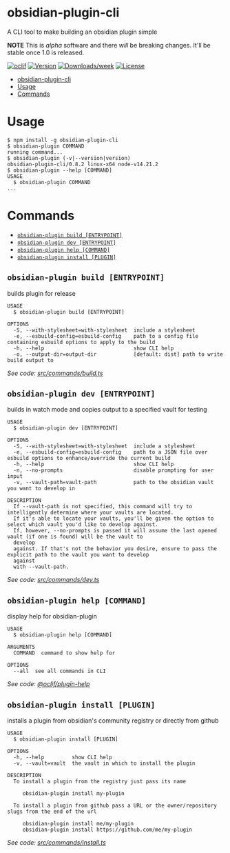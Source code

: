 # obsidian-plugin-cli

A CLI tool to make building an obsidian plugin simple

**NOTE** This is _alpha_ software and there _will_ be breaking changes. It'll be stable once 1.0 is released.

[![oclif](https://img.shields.io/badge/cli-oclif-brightgreen.svg)](https://oclif.io)
[![Version](https://img.shields.io/npm/v/obsidian-plugin-cli.svg)](https://npmjs.org/package/obsidian-plugin-cli)
[![Downloads/week](https://img.shields.io/npm/dw/obsidian-plugin-cli.svg)](https://npmjs.org/package/obsidian-plugin-cli)
[![License](https://img.shields.io/npm/l/obsidian-plugin-cli.svg)](https://github.com/zephraph/obsidian-tools/blob/master/package.json)

<!-- toc -->
* [obsidian-plugin-cli](#obsidian-plugin-cli)
* [Usage](#usage)
* [Commands](#commands)
<!-- tocstop -->

# Usage

<!-- usage -->
```sh-session
$ npm install -g obsidian-plugin-cli
$ obsidian-plugin COMMAND
running command...
$ obsidian-plugin (-v|--version|version)
obsidian-plugin-cli/0.8.2 linux-x64 node-v14.21.2
$ obsidian-plugin --help [COMMAND]
USAGE
  $ obsidian-plugin COMMAND
...
```
<!-- usagestop -->

# Commands

<!-- commands -->
* [`obsidian-plugin build [ENTRYPOINT]`](#obsidian-plugin-build-entrypoint)
* [`obsidian-plugin dev [ENTRYPOINT]`](#obsidian-plugin-dev-entrypoint)
* [`obsidian-plugin help [COMMAND]`](#obsidian-plugin-help-command)
* [`obsidian-plugin install [PLUGIN]`](#obsidian-plugin-install-plugin)

## `obsidian-plugin build [ENTRYPOINT]`

builds plugin for release

```
USAGE
  $ obsidian-plugin build [ENTRYPOINT]

OPTIONS
  -S, --with-stylesheet=with-stylesheet  include a stylesheet
  -e, --esbuild-config=esbuild-config    path to a config file containing esbuild options to apply to the build
  -h, --help                             show CLI help
  -o, --output-dir=output-dir            [default: dist] path to write build output to
```

_See code: [src/commands/build.ts](https://github.com/zephraph/obsidian-tools/blob/v0.8.2/src/commands/build.ts)_

## `obsidian-plugin dev [ENTRYPOINT]`

builds in watch mode and copies output to a specified vault for testing

```
USAGE
  $ obsidian-plugin dev [ENTRYPOINT]

OPTIONS
  -S, --with-stylesheet=with-stylesheet  include a stylesheet
  -e, --esbuild-config=esbuild-config    path to a JSON file over esbuild options to enhance/override the current build
  -h, --help                             show CLI help
  -n, --no-prompts                       disable prompting for user input
  -v, --vault-path=vault-path            path to the obsidian vault you want to develop in

DESCRIPTION
  If --vault-path is not specified, this command will try to intelligently determine where your vaults are located.
  If it's able to locate your vaults, you'll be given the option to select which vault you'd like to develop against. 
  If, however, --no-prompts is passed it will assume the last opened vault (if one is found) will be the vault to 
  develop 
  against. If that's not the behavior you desire, ensure to pass the explicit path to the vault you want to develop 
  against 
  with --vault-path.
```

_See code: [src/commands/dev.ts](https://github.com/zephraph/obsidian-tools/blob/v0.8.2/src/commands/dev.ts)_

## `obsidian-plugin help [COMMAND]`

display help for obsidian-plugin

```
USAGE
  $ obsidian-plugin help [COMMAND]

ARGUMENTS
  COMMAND  command to show help for

OPTIONS
  --all  see all commands in CLI
```

_See code: [@oclif/plugin-help](https://github.com/oclif/plugin-help/blob/v3.2.2/src/commands/help.ts)_

## `obsidian-plugin install [PLUGIN]`

installs a plugin from obsidian's community registry or directly from github

```
USAGE
  $ obsidian-plugin install [PLUGIN]

OPTIONS
  -h, --help         show CLI help
  -v, --vault=vault  the vault in which to install the plugin

DESCRIPTION
  To install a plugin from the registry just pass its name

     obsidian-plugin install my-plugin

  To install a plugin from github pass a URL or the owner/repository slugs from the end of the url

     obsidian-plugin install me/my-plugin
     obsidian-plugin install https://github.com/me/my-plugin
```

_See code: [src/commands/install.ts](https://github.com/zephraph/obsidian-tools/blob/v0.8.2/src/commands/install.ts)_
<!-- commandsstop -->
